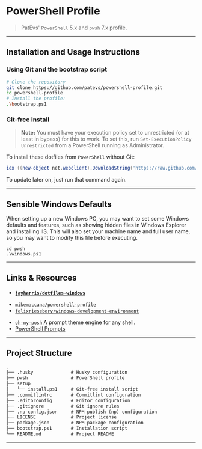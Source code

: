 # PowerShell Profile

> PatEvs' `PowerShell` 5.x and `pwsh` 7.x profile.

---

## Installation and Usage Instructions

### Using Git and the bootstrap script

```sh
# Clone the repository
git clone https://github.com/patevs/powershell-profile.git
cd powershell-profile
# Install the profile:
.\bootstrap.ps1
```

### Git-free install

> **Note:** You must have your execution policy set to unrestricted (or at least in bypass) for this to work. To set this, run `Set-ExecutionPolicy Unrestricted` from a PowerShell running as Administrator.

To install these dotfiles from `PowerShell` without Git:

```powershell
iex ((new-object net.webclient).DownloadString('https://raw.github.com/patevs/powershell-profile/master/setup/install.ps1'))
```

To update later on, just run that command again.

---

## Sensible Windows Defaults

When setting up a new Windows PC, you may want to set some Windows defaults and features, such as showing hidden files in Windows Explorer and installing IIS. This will also set your machine name and full user name, so you may want to modify this file before executing.

```post
cd pwsh
.\windows.ps1
```

---

## Links & Resources

* **[`jayharris/dotfiles-windows`](https://github.com/jayharris/dotfiles-windows)**

[](.)

* [`mikemaccana/powershell-profile`](https://github.com/mikemaccana/powershell-profile)
* [`felixriesebery/windows-development-environment`](https://github.com/felixrieseberg/windows-development-environment)

[](.)

* [`oh-my-posh`](https://github.com/JanDeDobbeleer/oh-my-posh) A prompt theme engine for any shell.
* [PowerShell Prompts](https://docs.microsoft.com/en-us/powershell/module/microsoft.powershell.core/about/about_prompts?view=powershell-7)

---

## Project Structure

```md
.
├── .husky              # Husky configuration
├── pwsh                # PowerShell profile
├── setup
│   └── install.ps1     # Git-free install script
├── .commitlintrc       # Commitlint configuration
├── .editorconfig       # Editor configuration
├── .gitignore          # Git ignore rules
├── .np-config.json     # NPM publish (np) configuration
├── LICENSE             # Project license
├── package.json        # NPM package configuration
├── bootstrap.ps1       # Installation script
└── README.md           # Project README
```

---
